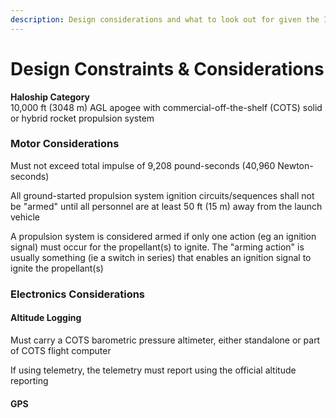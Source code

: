 ```yaml
---
description: Design considerations and what to look out for given the IREC 2020 guidelines
---
```


# Design Constraints & Considerations

**Haloship Category**  
10,000 ft \(3048 m\) AGL apogee with commercial-off-the-shelf \(COTS\) solid or hybrid rocket propulsion system

### Motor Considerations

Must not exceed total impulse of 9,208 pound-seconds \(40,960 Newton-seconds\)  
  
All ground-started propulsion system ignition circuits/sequences shall not be "armed" until all personnel are at least 50 ft \(15 m\) away from the launch vehicle  
  
A propulsion system is considered armed if only one action \(eg an ignition signal\) must occur for the propellant\(s\) to ignite. The "arming action" is usually something \(ie a switch in series\) that enables an ignition signal to ignite the propellant\(s\)

### Electronics Considerations

#### Altitude Logging

Must carry a COTS barometric pressure altimeter, either standalone or part of COTS flight computer  
  
If using telemetry, the telemetry must report using the official altitude reporting

#### GPS

